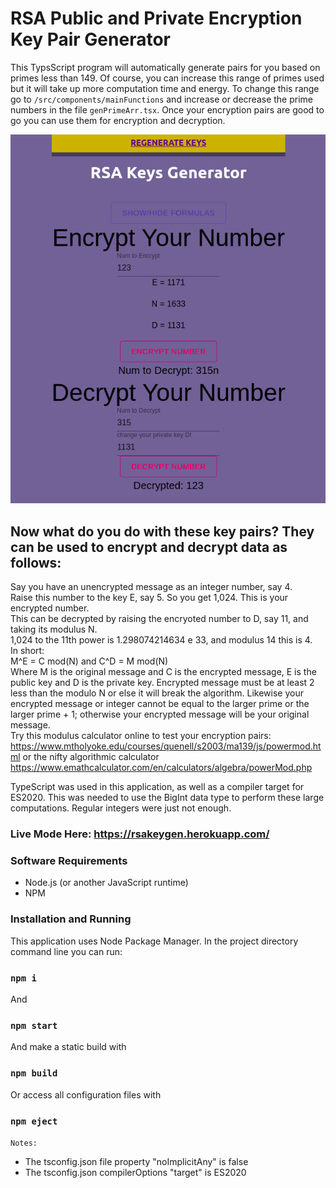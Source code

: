 # RSA Public and Private Encryption Key Pair Generator
This TypsScript program will automatically generate pairs for you based on primes less than 149.
Of course, you can increase this range of primes used but it will take up more computation time and energy. To change this range go to ```/src/components/mainFunctions``` and increase or decrease the prime numbers in the file ```genPrimeArr.tsx```. Once your encryption pairs are good to go you can use them for encryption and decryption. <br> 

![Generator](public/crypto1.png)

## Now what do you do with these key pairs? They can be used to encrypt and decrypt data as follows: 
Say you have an unencrypted message as an integer number, say 4. <br>
Raise this number to the key E, say 5. So you get 1,024. This is your encrypted number. <br>
This can be decrypted by raising the encryoted number to D, say 11, and taking its modulus N. <br>
1,024 to the 11th power is 1.298074214634 e 33, and modulus 14 this is 4. <br>
In short: <br>
M^E = C mod(N) and C^D = M mod(N) <br>
Where M is the original message and C is the encrypted message, E is the public key and D is the private key. Encrypted message must be at least 2 less than the modulo N or else it will break the algorithm. Likewise your encrypted message or integer cannot be equal to the larger prime or the larger prime + 1; otherwise your encrypted message will be your original message. <br>
Try this modulus calculator online to test your encryption pairs: <a> https://www.mtholyoke.edu/courses/quenell/s2003/ma139/js/powermod.html </a> or the nifty algorithmic calculator <a>https://www.emathcalculator.com/en/calculators/algebra/powerMod.php</a> <br>

TypeScript was used in this application, as well as a compiler target for ES2020. This was needed to use the BigInt data type to perform these large computations. Regular integers were just not enough. <br> 

### Live Mode Here: https://rsakeygen.herokuapp.com/ 

### Software Requirements 
* Node.js (or another JavaScript runtime) 
* NPM 

### Installation and Running 
This application uses Node Package Manager. In the project directory command line you can run: <br> 

### `npm i` <br>
And <br>
### `npm start` <br>
And make a static build with <br>
### `npm build` <br>
Or access all configuration files with <br>
### `npm eject` <br> 

```Notes: ```
- The tsconfig.json file property "noImplicitAny" is false
- The tsconfig.json compilerOptions "target" is ES2020




